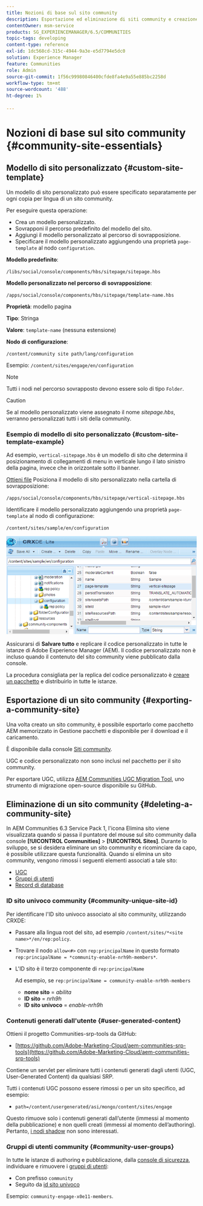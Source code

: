```yaml
---
title: Nozioni di base sul sito community
description: Esportazione ed eliminazione di siti community e creazione di modelli di sito personalizzati
contentOwner: msm-service
products: SG_EXPERIENCEMANAGER/6.5/COMMUNITIES
topic-tags: developing
content-type: reference
exl-id: 1dc568cd-315c-4944-9a3e-e5d7794e5dc0
solution: Experience Manager
feature: Communities
role: Admin
source-git-commit: 1f56c99980846400cfde8fa4e9a55e885bc2258d
workflow-type: tm+mt
source-wordcount: '488'
ht-degree: 1%

---
```


# Nozioni di base sul sito community {#community-site-essentials}

## Modello di sito personalizzato {#custom-site-template}

Un modello di sito personalizzato può essere specificato separatamente per ogni copia per lingua di un sito community.

Per eseguire questa operazione:

* Crea un modello personalizzato.
* Sovrapponi il percorso predefinito del modello del sito.
* Aggiungi il modello personalizzato al percorso di sovrapposizione.
* Specificare il modello personalizzato aggiungendo una proprietà `page-template` al nodo `configuration`.

**Modello predefinito**:

`/libs/social/console/components/hbs/sitepage/sitepage.hbs`

**Modello personalizzato nel percorso di sovrapposizione**:

`/apps/social/console/components/hbs/sitepage/template-name.hbs`

**Proprietà**: modello pagina

**Tipo**: Stringa

**Valore**: `template-name` (nessuna estensione)

**Nodo di configurazione**:

`/content/community site path/lang/configuration`

Esempio: `/content/sites/engage/en/configuration`

>[!NOTE]
>
>Tutti i nodi nel percorso sovrapposto devono essere solo di tipo `Folder`.

>[!CAUTION]
>
>Se al modello personalizzato viene assegnato il nome *sitepage.hbs*, verranno personalizzati tutti i siti della community.

### Esempio di modello di sito personalizzato {#custom-site-template-example}

Ad esempio, `vertical-sitepage.hbs` è un modello di sito che determina il posizionamento di collegamenti di menu in verticale lungo il lato sinistro della pagina, invece che in orizzontale sotto il banner.

[Ottieni file](assets/vertical-sitepage.hbs)
Posiziona il modello di sito personalizzato nella cartella di sovrapposizione:

`/apps/social/console/components/hbs/sitepage/vertical-sitepage.hbs`

Identificare il modello personalizzato aggiungendo una proprietà `page-template` al nodo di configurazione:

`/content/sites/sample/en/configuration`

![configurazione del sito crxde](assets/crxde-siteconfiguration.png)

Assicurarsi di **Salvare tutto** e replicare il codice personalizzato in tutte le istanze di Adobe Experience Manager (AEM). Il codice personalizzato non è incluso quando il contenuto del sito community viene pubblicato dalla console.

La procedura consigliata per la replica del codice personalizzato è [creare un pacchetto](../../help/sites-administering/package-manager.md#creating-a-new-package) e distribuirlo in tutte le istanze.

## Esportazione di un sito community {#exporting-a-community-site}

Una volta creato un sito community, è possibile esportarlo come pacchetto AEM memorizzato in Gestione pacchetti e disponibile per il download e il caricamento.

È disponibile dalla console [Siti community](sites-console.md#exporting-the-site).

UGC e codice personalizzato non sono inclusi nel pacchetto per il sito community.

Per esportare UGC, utilizza [AEM Communities UGC Migration Tool](https://github.com/Adobe-Marketing-Cloud/aem-communities-ugc-migration), uno strumento di migrazione open-source disponibile su GitHub.

## Eliminazione di un sito community {#deleting-a-community-site}

In AEM Communities 6.3 Service Pack 1, l&#39;icona Elimina sito viene visualizzata quando si passa il puntatore del mouse sul sito community dalla console **[!UICONTROL Communities]** > **[!UICONTROL Sites]**. Durante lo sviluppo, se si desidera eliminare un sito community e ricominciare da capo, è possibile utilizzare questa funzionalità. Quando si elimina un sito community, vengono rimossi i seguenti elementi associati a tale sito:

* [UGC](#user-generated-content)
* [Gruppi di utenti](#community-user-groups)
* [Record di database](#database-records)

### ID sito univoco community {#community-unique-site-id}

Per identificare l&#39;ID sito univoco associato al sito community, utilizzando CRXDE:

* Passare alla lingua root del sito, ad esempio `/content/sites/*<site name>*/en/rep:policy`.

* Trovare il nodo `allow<#>` con `rep:principalName` in questo formato `rep:principalName = *community-enable-nrh9h-members*`.

* L&#39;ID sito è il terzo componente di `rep:principalName`

  Ad esempio, se `rep:principalName = community-enable-nrh9h-members`

   * **nome sito** = *abilita*
   * **ID sito** = *nrh9h*
   * **ID sito univoco** = *enable-nrh9h*

### Contenuti generati dall&#39;utente {#user-generated-content}

Ottieni il progetto Communities-srp-tools da GitHub:

* [https://github.com/Adobe-Marketing-Cloud/aem-communities-srp-tools](https://github.com/Adobe-Marketing-Cloud/aem-communities-srp-tools)

Contiene un servlet per eliminare tutti i contenuti generati dagli utenti (UGC, User-Generated Content) da qualsiasi SRP.

Tutti i contenuti UGC possono essere rimossi o per un sito specifico, ad esempio:

* `path=/content/usergenerated/asi/mongo/content/sites/engage`

Questo rimuove solo i contenuti generati dall’utente (immessi al momento della pubblicazione) e non quelli creati (immessi al momento dell’authoring). Pertanto, [i nodi shadow](srp.md#shadownodes) non sono interessati.

### Gruppi di utenti community {#community-user-groups}

In tutte le istanze di authoring e pubblicazione, dalla [console di sicurezza](../../help/sites-administering/security.md), individuare e rimuovere i [gruppi di utenti](users.md):

* Con prefisso `community`
* Seguito da [id sito univoco](#community-unique-site-id)

Esempio: `community-engage-x0e11-members`.
